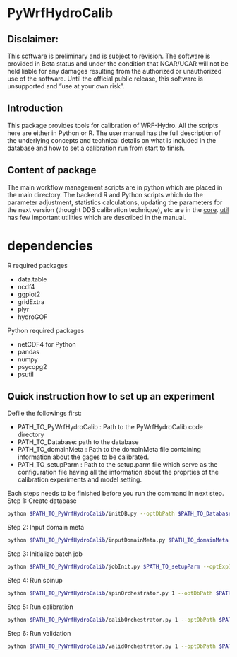 # PyWrfHydroCalib

## Disclaimer:
This software is preliminary and is subject to revision. The software is provided in Beta status and under the condition that NCAR/UCAR will not be held liable for any damages resulting from the authorized or unauthorized use of the software. Until the official public release, this software is unsupported and “use at your own risk”.

## Introduction
This package provides tools for calibration of WRF-Hydro. All the scripts here are either in Python or R. The user manual has the full description of the underlying concepts and technical details on what is included in the database and how to set a calibration run from start to finish. 

## Content of package
The main workflow management scripts are in python which are placed in the main directory. The backend R and Python scripts which do the parameter adjustment, statistics calculations, updating the parameters for the next version (thought DDS calibration technique), etc are in the [core](/core). [util](/util) has few important utilities which are described in the manual. 

# dependencies
R required packages 
* data.table
* ncdf4
* ggplot2
* gridExtra
* plyr
* hydroGOF

Python required packages 
* netCDF4 for Python
* pandas
* numpy
* psycopg2
* psutil

## Quick instruction how to set up an experiment
Defile the followings first: 
* PATH_TO_PyWrfHydroCalib : Path to the PyWrfHydroCalib code directory
* PATH_TO_Database: path to the database
* PATH_TO_domainMeta : Path to the domainMeta file containing information about the gages to be calibrated. 
* PATH_TO_setupParm : Path to the setup.parm file which serve as the configuration file having all the information about the proprties of the calibration experiments and model setting. 

Each steps needs to be finished before you run the command in next step. 
Step 1: Create database
```bash
python $PATH_TO_PyWrfHydroCalib/initDB.py --optDbPath $PATH_TO_Database`
```
Step 2: Input domain meta
```bash
python $PATH_TO_PyWrfHydroCalib/inputDomainMeta.py $PATH_TO_domainMeta --optDbPath $PATH_TO_Database`
```
Step 3: Initialize batch job
```bash
python $PATH_TO_PyWrfHydroCalib/jobInit.py $PATH_TO_setupParm --optExpID 1 --optDbPath $PATH_TO_Database`
```
Step 4: Run spinup
```bash
python $PATH_TO_PyWrfHydroCalib/spinOrchestrator.py 1 --optDbPath $PATH_TO_Database`
```
Step 5: Run calibration
```bash 
python $PATH_TO_PyWrfHydroCalib/calibOrchestrator.py 1 --optDbPath $PATH_TO_Database
```
Step 6: Run validation
```bash 
python $PATH_TO_PyWrfHydroCalib/validOrchestrator.py 1 --optDbPath $PATH_TO_Database
```
